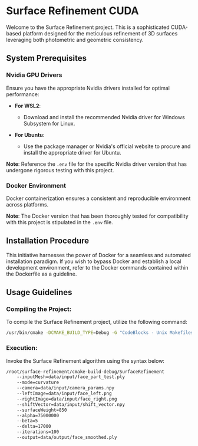 # Surface Refinement CUDA

Welcome to the Surface Refinement project. This is a sophisticated CUDA-based platform designed for the meticulous refinement of 3D surfaces leveraging both photometric and geometric consistency.

## System Prerequisites

### Nvidia GPU Drivers

Ensure you have the appropriate Nvidia drivers installed for optimal performance:

- **For WSL2**:
    - Download and install the recommended Nvidia driver for Windows Subsystem for Linux.

- **For Ubuntu**:
    - Use the package manager or Nvidia's official website to procure and install the appropriate driver for Ubuntu.

**Note**: Reference the `.env` file for the specific Nvidia driver version that has undergone rigorous testing with this project.

### Docker Environment

Docker containerization ensures a consistent and reproducible environment across platforms.

**Note**: The Docker version that has been thoroughly tested for compatibility with this project is stipulated in the `.env` file.

## Installation Procedure

This initiative harnesses the power of Docker for a seamless and automated installation paradigm. If you wish to bypass Docker and establish a local development environment, refer to the Docker commands contained within the Dockerfile as a guideline.

## Usage Guidelines

### Compiling the Project:

To compile the Surface Refinement project, utilize the following command:

```bash
/usr/bin/cmake -DCMAKE_BUILD_TYPE=Debug -G "CodeBlocks - Unix Makefiles" -S /root/surface-refinement -B /root/surface-refinement/cmake-build-debug
```

### Execution:

Invoke the Surface Refinement algorithm using the syntax below:

```bash
/root/surface-refinement/cmake-build-debug/SurfaceRefinement
    --inputMesh=data/input/face_part_test.ply
    --mode=curvature
    --camera=data/input/camera_params.npy
    --leftImage=data/input/face_left.png
    --rightImage=data/input/face_right.png
    --shiftVector=data/input/shift_vector.npy
    --surfaceWeight=850
    --alpha=75000000
    --beta=5
    --delta=17000
    --iterations=100
    --output=data/output/face_smoothed.ply
```
